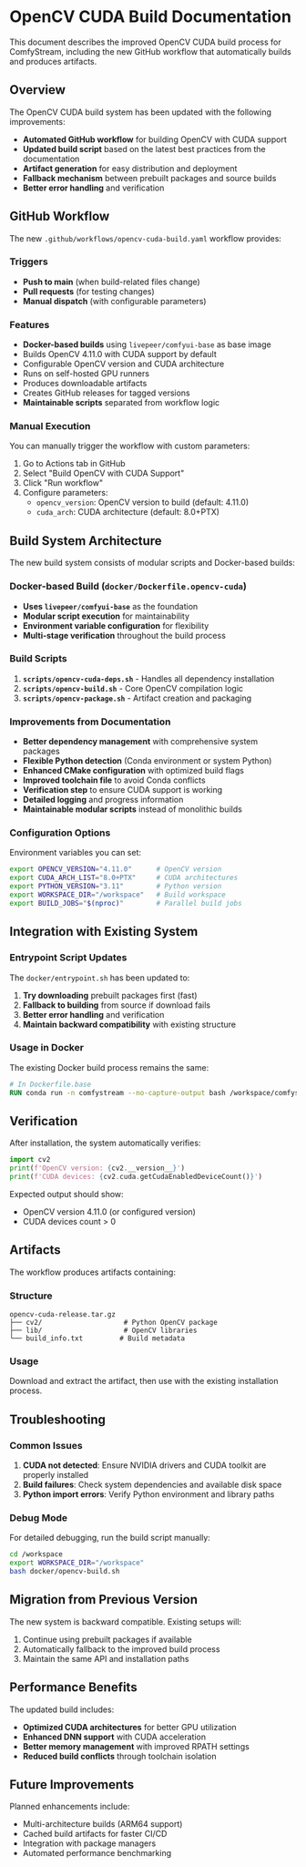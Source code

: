 # OpenCV CUDA Build Documentation

This document describes the improved OpenCV CUDA build process for ComfyStream, including the new GitHub workflow that automatically builds and produces artifacts.

## Overview

The OpenCV CUDA build system has been updated with the following improvements:

- **Automated GitHub workflow** for building OpenCV with CUDA support
- **Updated build script** based on the latest best practices from the documentation
- **Artifact generation** for easy distribution and deployment
- **Fallback mechanism** between prebuilt packages and source builds
- **Better error handling** and verification

## GitHub Workflow

The new `.github/workflows/opencv-cuda-build.yaml` workflow provides:

### Triggers
- **Push to main** (when build-related files change)
- **Pull requests** (for testing changes)
- **Manual dispatch** (with configurable parameters)

### Features
- **Docker-based builds** using `livepeer/comfyui-base` as base image
- Builds OpenCV 4.11.0 with CUDA support by default
- Configurable OpenCV version and CUDA architecture
- Runs on self-hosted GPU runners
- Produces downloadable artifacts
- Creates GitHub releases for tagged versions
- **Maintainable scripts** separated from workflow logic

### Manual Execution
You can manually trigger the workflow with custom parameters:

1. Go to Actions tab in GitHub
2. Select "Build OpenCV with CUDA Support"
3. Click "Run workflow"
4. Configure parameters:
   - `opencv_version`: OpenCV version to build (default: 4.11.0)
   - `cuda_arch`: CUDA architecture (default: 8.0+PTX)

## Build System Architecture

The new build system consists of modular scripts and Docker-based builds:

### Docker-based Build (`docker/Dockerfile.opencv-cuda`)
- **Uses `livepeer/comfyui-base`** as the foundation
- **Modular script execution** for maintainability
- **Environment variable configuration** for flexibility
- **Multi-stage verification** throughout the build process

### Build Scripts
1. **`scripts/opencv-cuda-deps.sh`** - Handles all dependency installation
2. **`scripts/opencv-build.sh`** - Core OpenCV compilation logic  
3. **`scripts/opencv-package.sh`** - Artifact creation and packaging

### Improvements from Documentation
- **Better dependency management** with comprehensive system packages
- **Flexible Python detection** (Conda environment or system Python)
- **Enhanced CMake configuration** with optimized build flags
- **Improved toolchain file** to avoid Conda conflicts
- **Verification step** to ensure CUDA support is working
- **Detailed logging** and progress information
- **Maintainable modular scripts** instead of monolithic builds

### Configuration Options
Environment variables you can set:

```bash
export OPENCV_VERSION="4.11.0"      # OpenCV version
export CUDA_ARCH_LIST="8.0+PTX"     # CUDA architectures
export PYTHON_VERSION="3.11"        # Python version
export WORKSPACE_DIR="/workspace"   # Build workspace
export BUILD_JOBS="$(nproc)"        # Parallel build jobs
```

## Integration with Existing System

### Entrypoint Script Updates
The `docker/entrypoint.sh` has been updated to:

1. **Try downloading** prebuilt packages first (fast)
2. **Fallback to building** from source if download fails
3. **Better error handling** and verification
4. **Maintain backward compatibility** with existing structure

### Usage in Docker
The existing Docker build process remains the same:

```dockerfile
# In Dockerfile.base
RUN conda run -n comfystream --no-capture-output bash /workspace/comfystream/docker/entrypoint.sh --opencv-cuda
```

## Verification

After installation, the system automatically verifies:

```python
import cv2
print(f'OpenCV version: {cv2.__version__}')
print(f'CUDA devices: {cv2.cuda.getCudaEnabledDeviceCount()}')
```

Expected output should show:
- OpenCV version 4.11.0 (or configured version)
- CUDA devices count > 0

## Artifacts

The workflow produces artifacts containing:

### Structure
```
opencv-cuda-release.tar.gz
├── cv2/                    # Python OpenCV package
├── lib/                    # OpenCV libraries
└── build_info.txt         # Build metadata
```

### Usage
Download and extract the artifact, then use with the existing installation process.

## Troubleshooting

### Common Issues

1. **CUDA not detected**: Ensure NVIDIA drivers and CUDA toolkit are properly installed
2. **Build failures**: Check system dependencies and available disk space
3. **Python import errors**: Verify Python environment and library paths

### Debug Mode
For detailed debugging, run the build script manually:

```bash
cd /workspace
export WORKSPACE_DIR="/workspace"
bash docker/opencv-build.sh
```

## Migration from Previous Version

The new system is backward compatible. Existing setups will:

1. Continue using prebuilt packages if available
2. Automatically fallback to the improved build process
3. Maintain the same API and installation paths

## Performance Benefits

The updated build includes:

- **Optimized CUDA architectures** for better GPU utilization
- **Enhanced DNN support** with CUDA acceleration
- **Better memory management** with improved RPATH settings
- **Reduced build conflicts** through toolchain isolation

## Future Improvements

Planned enhancements include:

- Multi-architecture builds (ARM64 support)
- Cached build artifacts for faster CI/CD
- Integration with package managers
- Automated performance benchmarking